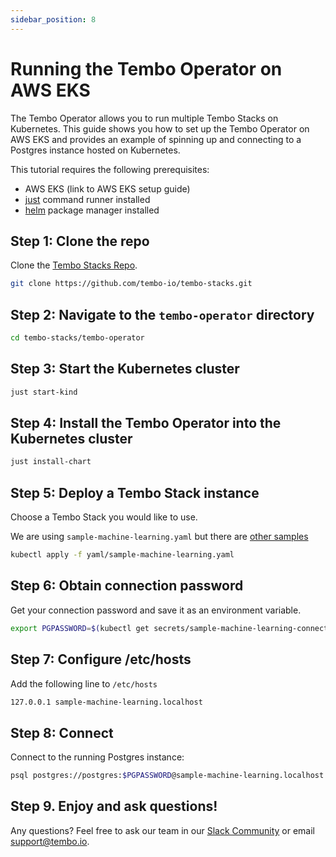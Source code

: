 ```yaml
---
sidebar_position: 8
---
```


# Running the Tembo Operator on AWS EKS

The Tembo Operator allows you to run multiple Tembo Stacks on Kubernetes. This guide shows you how to set up the Tembo
Operator on AWS EKS and provides an example of spinning up and connecting to a Postgres instance hosted on Kubernetes.

This tutorial requires the following prerequisites:

- AWS EKS (link to AWS EKS setup guide)
- [just](https://github.com/casey/just) command runner installed
- [helm](https://helm.sh/) package manager installed

## Step 1: Clone the repo 

Clone the [Tembo Stacks Repo](https://github.com/tembo-io/tembo-stacks/tree/main).

```bash
git clone https://github.com/tembo-io/tembo-stacks.git
```  

## Step 2: Navigate to the `tembo-operator` directory

```bash
cd tembo-stacks/tembo-operator
```  

## Step 3: Start the Kubernetes cluster

```bash
just start-kind
```  

## Step 4: Install the Tembo Operator into the Kubernetes cluster

```bash
just install-chart
```  

## Step 5: Deploy a Tembo Stack instance

Choose a Tembo Stack you would like to use. 

We are using `sample-machine-learning.yaml` but there are [other samples](https://github.com/tembo-io/tembo-stacks/tree/main/tembo-operator/yaml)

```bash
kubectl apply -f yaml/sample-machine-learning.yaml
```  

## Step 6: Obtain connection password

Get your connection password and save it as an environment variable.

```bash
export PGPASSWORD=$(kubectl get secrets/sample-machine-learning-connection --template={{.data.password}} | base64 -D)
```  

## Step 7: Configure /etc/hosts

Add the following line to `/etc/hosts`

```bash
127.0.0.1 sample-machine-learning.localhost
```

## Step 8: Connect

Connect to the running Postgres instance:

```bash
psql postgres://postgres:$PGPASSWORD@sample-machine-learning.localhost:5432
```  

## Step 9. Enjoy and ask questions!

Any questions? Feel free to ask our team in our [Slack Community](https://join.slack.com/t/tembocommunity/shared_invite/zt-23o25qt91-AnZoC1jhLMLubwia4GeNGw) or email [support@tembo.io](mailto:support@tembo.io).
